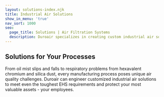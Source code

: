 ```yaml
---
layout: solutions-index.njk
title: Industrial Air Solutions
show_in_menu: 'true'
nav_sort: 1000
seo:
  page_title: Solutions | Air Filtration Systems
  description: Duroair specializes in creating custom industrial air solutions to meet the toughest air quality challenges and clean air filtration standards.
---
```

<div class="nederman-sec solution-process-sec">
        <div class="container">
            <div class="nederman-inr">
                <div class="heading">
                    <h2>Solutions for Your Processes</h2>
                </div>
                <div class="nederman-content">
                    <p>From oil mist slips and falls to respiratory problems from hexavalent chromium and silica dust, every manufacturing process poses unique air quality challenges. Duroair can engineer customized industrial air solutions to meet even the toughest EHS requirements and protect your most valuable assets - your employees.</p>
                    <div class="btm-line"></div>
                </div>
            </div>
        </div>
</div>